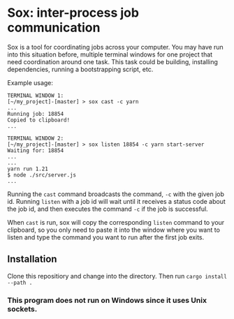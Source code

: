 # Sox: inter-process job communication

Sox is a tool for coordinating jobs across your computer. You may have run into this situation before, multiple terminal windows for one project that need coordination around one task. This task could be building, installing dependencies, running a bootstrapping script, etc.

Example usage:
```
TERMINAL WINDOW 1:
[~/my_project]-[master] > sox cast -c yarn
...
Running job: 18854
Copied to clipboard!
...

TERMINAL WINDOW 2:
[~/my_project]-[master] > sox listen 18854 -c yarn start-server
Waiting for: 18854
...
...
yarn run 1.21
$ node ./src/server.js
...
```

Running the `cast` command broadcasts the command, `-c` with the given job id. Running `listen` with a job id will wait until it receives a status code about the job id, and then executes the command `-c` if the job is successful.

When `cast` is run, sox will copy the corresponding `listen` command to your clipboard, so you only need to paste it into the window where you want to listen and type the command you want to run after the first job exits.

## Installation

Clone this repositiory and change into the directory. Then run `cargo install --path .`


### This program does not run on Windows since it uses Unix sockets.
